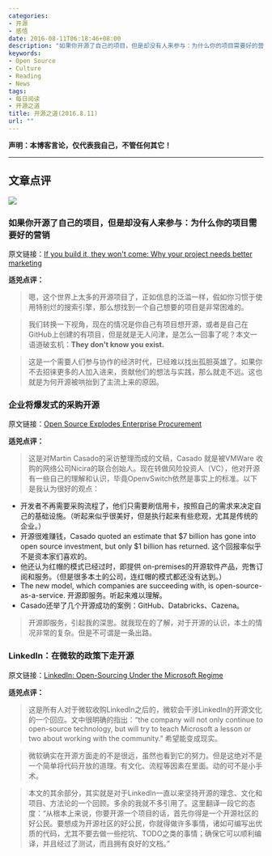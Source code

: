 ```yaml
---
categories:
- 开源
- 感悟
date: 2016-08-11T06:18:46+08:00
description: "如果你开源了自己的项目，但是却没有人来参与：为什么你的项目需要好的营销；企业将爆发式的采购开源；LinkedIn：在微软的政策下走开源："
keywords:
- Open Source
- Culture
- Reading
- News
tags:
- 每日阅读
- 开源之道
title: 开源之道(2016.8.11)
url: ""
---
```


**声明：本博客言论，仅代表我自己，不管任何其它！**

---

## 文章点评

![](https://opensource.com/sites/default/files/styles/image-full-size/public/images/business/BUSINESS_barnraising.png?itok=GVGyhiYy)

### 如果你开源了自己的项目，但是却没有人来参与：为什么你的项目需要好的营销

原文链接：[If you build it, they won't come: Why your project needs better marketing](https://opensource.com/business/16/8/if-you-build-it-they-wont-come)

**适兕点评：**

> 嗯，这个世界上太多的开源项目了，正如信息的泛滥一样，假如你习惯于使用特别烂的搜索引擎，那么想找到一个自己想要的项目是非常困难的。

> 我们转换一下视角，现在的情况是你自己有项目想开源，或者是自己在GitHub上创建的有项目，但是就是无人问津，是怎么一回事了呢？本文一语道破玄机：**They don't know you exist.**

> 这是一个需要人们参与协作的经济时代，已经难以找出孤胆英雄了。如果你不去招徕更多的人加入进来，贡献他们的想法与实践，那么就走不远。这也就是为何开源被哄抬到了主流上来的原因。


### 企业将爆发式的采购开源

原文链接：[Open Source Explodes Enterprise Procurement](http://www.lightreading.com/enterprise-cloud/open-source-explodes-enterprise-procurement/d/d-id/725320)

**适兕点评：**

> 这是对Martin Casado的采访整理而成的文稿，Casado 就是被VMWare 收购的网络公司Nicira的联合创始人。现在转做风险投资人（VC），他对开源有一些自己的理解和认识，毕竟OpenvSwitch依然是事实上的标准。以下是我认为很好的观点：

* 开发者不再需要采购流程了，他们只需要刷信用卡，按照自己的需求来决定自己的基础设施。（听起来似乎很美好，但是执行起来有些悲观，尤其是传统的企业。）
* 开源很难赚钱，Casado quoted an estimate that $7 billion has gone into open source investment, but only $1 billion has returned. 这个回报率似乎不是资本家们喜欢的。
* 他还认为红帽的模式已经过时，即提供 on-premises的开源软件产品，兜售订阅和服务。（但是很多本土的公司，连红帽的模式都还没有达到。）
* The new model, which companies are succeeding with, is open-source-as-a-service. 开源即服务。听起来难以理解。
* Casado还举了几个开源成功的案例：GitHub、Databricks、Cazena。

> 开源即服务，引起我的深思。就我现在的了解，对于开源的认识，本土的情况非常的复杂。但是不可谓是一条出路。

### LinkedIn：在微软的政策下走开源

原文链接：[LinkedIn: Open-Sourcing Under the Microsoft Regime](http://www.eweek.com/developer/linkedin-open-sourcing-under-the-microsoft-regime.html)

**适兕点评：**

> 这是所有人对于微软收购LinkedIn之后的，微软会干涉LinkedIn的开源文化的一个回应。文中很明确的指出：“the company will not only continue to open-source technology, but will try to teach Microsoft a lesson or two about working with the community.” 希望能变成现实。

> 微软确实在开源方面走的不是很远，虽然也看到它的努力。但是这绝对不是一个简单将代码开放的道理。有文化、流程等因素在里面。动的可不是小手术。

> 本文的其余部分，其实就是对于LinkedIn一直以来坚持开源的理念、文化和项目、方法论的一个回顾。多余的我就不多引用了。这里翻译一段它的态度：“从根本上来说，你要开源一个项目的话，首先你得是一个开源社区的好公民。要想成为开源社区的好公民，你就得做许多事情，诸如可编写出优质的代码，尤其不要去做一些挖坑、TODO之类的事情；确保它可以顺利编译，并且经过了测试，而且拥有良好的文档。”

